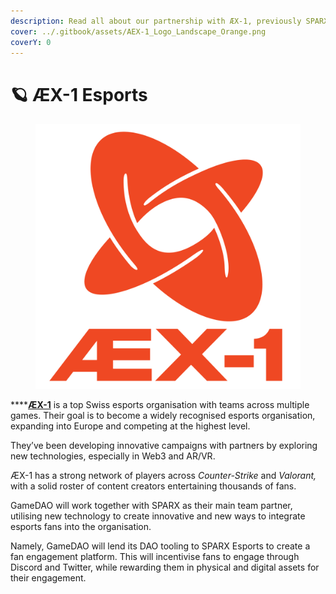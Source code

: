 ```yaml
---
description: Read all about our partnership with ÆX-1, previously SPARX Esports.
cover: ../.gitbook/assets/AEX-1_Logo_Landscape_Orange.png
coverY: 0
---
```


# 🪐 ÆX-1 Esports

<figure><img src="../.gitbook/assets/AEX-1_Logo_Square_Orange (1).png" alt=""><figcaption></figcaption></figure>

****[**ÆX-1**](https://twitter.com/AEX1official) is a top Swiss esports organisation with teams across multiple games. Their goal is to become a widely recognised esports organisation, expanding into Europe and competing at the highest level.&#x20;

They’ve been developing innovative campaigns with partners by exploring new technologies, especially in Web3 and AR/VR.&#x20;

ÆX-1 has a strong network of players across _Counter-Strike_ and _Valorant,_ with a solid roster of content creators entertaining thousands of fans.

GameDAO will work together with SPARX as their main team partner, utilising new technology to create innovative and new ways to integrate esports fans into the organisation.&#x20;

Namely, GameDAO will lend its DAO tooling to SPARX Esports to create a fan engagement platform. This will incentivise fans to engage through Discord and Twitter, while rewarding them in physical and digital assets for their engagement.&#x20;
